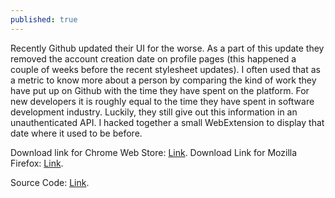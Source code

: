 ```yaml
---
published: true
---
```

Recently Github updated their UI for the worse. As a part of this update they removed the account creation date on profile pages (this happened a couple of weeks before the recent stylesheet updates). I often used that as a metric to know more about a person by comparing the kind of work they have put up on Github with the time they have spent on the platform. For new developers it is roughly equal to the time they have spent in software development industry. Luckily, they still give out this information in an unauthenticated API. I hacked together a small WebExtension to display that date where it used to be before.

Download link for Chrome Web Store: [Link](https://chrome.google.com/webstore/detail/get-back-github-date/jbdeffedeonhkjinlichndgkkmfmpkec).
Download Link for Mozilla Firefox: [Link](https://addons.mozilla.org/en-US/firefox/addon/get-back-github-profile-date/).

Source Code: [Link](https://github.com/tocttou/get-back-github-date).
